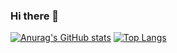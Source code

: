 ### Hi there 👋

<!--
**tparsa/tparsa** is a ✨ _special_ ✨ repository because its `README.md` (this file) appears on your GitHub profile.

Here are some ideas to get you started:

- 🔭 I’m currently working on ...
- 🌱 I’m currently learning ...
- 👯 I’m looking to collaborate on ...
- 🤔 I’m looking for help with ...
- 💬 Ask me about ...
- 📫 How to reach me: ...
- 😄 Pronouns: ...
- ⚡ Fun fact: ...
-->
[![Anurag's GitHub stats](https://github-readme-stats.vercel.app/api?username=tparsa&count_private=true&show_icons=true&include_all_commits=true&theme=cobalt)](https://github.com/tparsa)
[![Top Langs](https://github-readme-stats.vercel.app/api/top-langs/?username=tparsa&layout=compact&langs_count=10&theme=cobalt&hide=html,css)](https://github.com/tparsa)
